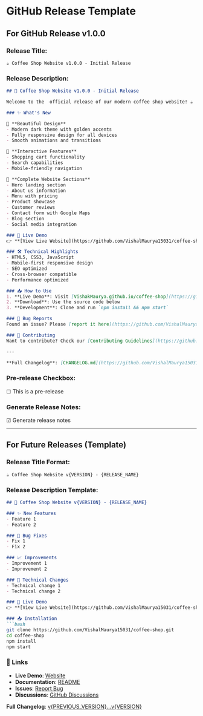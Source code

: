 # GitHub Release Template

## For GitHub Release v1.0.0

### Release Title:
```
☕ Coffee Shop Website v1.0.0 - Initial Release
```

### Release Description:
```markdown
## 🎉 Coffee Shop Website v1.0.0 - Initial Release

Welcome to the  official release of our modern coffee shop website! ☕

### ✨ What's New

🎨 **Beautiful Design**
- Modern dark theme with golden accents
- Fully responsive design for all devices
- Smooth animations and transitions

🛒 **Interactive Features**
- Shopping cart functionality
- Search capabilities
- Mobile-friendly navigation

📱 **Complete Website Sections**
- Hero landing section
- About us information
- Menu with pricing
- Product showcase
- Customer reviews
- Contact form with Google Maps
- Blog section
- Social media integration

### 🚀 Live Demo
👉 **[View Live Website](https://github.com/VishalMaurya15031/coffee-shop)**

### 🛠️ Technical Highlights
- HTML5, CSS3, JavaScript
- Mobile-first responsive design
- SEO optimized
- Cross-browser compatible
- Performance optimized

### 📥 How to Use
1. **Live Demo**: Visit [VishakMaurya.github.io/coffee-shop](https://github.com/VishalMaurya15031/coffee-shop)
2. **Download**: Use the source code below
3. **Development**: Clone and run `npm install && npm start`

### 🐛 Bug Reports
Found an issue? Please [report it here](https://github.com/VishalMaurya15031/coffee-shop/issues)

### 🤝 Contributing
Want to contribute? Check our [Contributing Guidelines](https://github.com/VishalMaurya15031/coffee-shop/blob/main/docs/CONTRIBUTING.md)

---

**Full Changelog**: [CHANGELOG.md](https://github.com/VishalMaurya15031/coffee-shop/blob/main/CHANGELOG.md)
```

### Pre-release Checkbox:
☐ This is a pre-release

### Generate Release Notes:
☑ Generate release notes

---

## For Future Releases (Template)

### Release Title Format:
```
☕ Coffee Shop Website v{VERSION} - {RELEASE_NAME}
```

### Release Description Template:
```markdown
## 🚀 Coffee Shop Website v{VERSION} - {RELEASE_NAME}

### ✨ New Features
- Feature 1
- Feature 2

### 🐛 Bug Fixes
- Fix 1
- Fix 2

### 📈 Improvements
- Improvement 1
- Improvement 2

### 🔧 Technical Changes
- Technical change 1
- Technical change 2

### 🚀 Live Demo
👉 **[View Live Website](https://github.com/VishalMaurya15031/coffee-shop)**

### 📥 Installation
```bash
git clone https://github.com/VishalMaurya15031/coffee-shop.git
cd coffee-shop
npm install
npm start
```

### 🔗 Links
- **Live Demo**: [Website](https://github.com/VishalMaurya15031/coffee-shop)
- **Documentation**: [README](https://github.com/VishalMaurya15031/coffee-shop#readme)
- **Issues**: [Report Bug](https://github.com/VishalMaurya15031/coffee-shop/issues)
- **Discussions**: [GitHub Discussions](https://github.com/VishalMaurya15031/coffee-shop/discussions)

**Full Changelog**: [v{PREVIOUS_VERSION}...v{VERSION}](https://github.com/VishalMaurya15031/coffee-shop/compare/v{PREVIOUS_VERSION}...v{VERSION})
```
